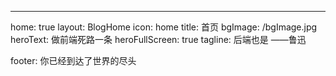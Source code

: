 ---

home: true
layout: BlogHome
icon: home
title: 首页
bgImage: /bgImage.jpg
heroText: 做前端死路一条
heroFullScreen: true
tagline: 后端也是 ——鲁迅

footer: 你已经到达了世界的尽头
